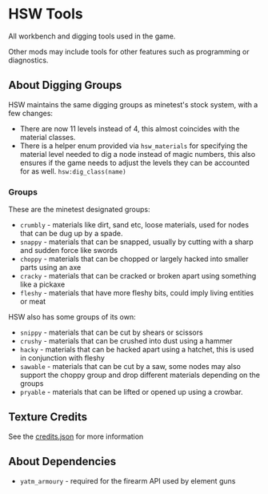 # HSW Tools

All workbench and digging tools used in the game.

Other mods may include tools for other features such as programming or diagnostics.

## About Digging Groups

HSW maintains the same digging groups as minetest's stock system, with a few changes:

* There are now 11 levels instead of 4, this almost coincides with the material classes.
* There is a helper enum provided via `hsw_materials` for specifying the material level needed to dig a node instead of magic numbers, this also ensures if the game needs to adjust the levels they can be accounted for as well. `hsw:dig_class(name)`

### Groups

These are the minetest designated groups:

* `crumbly` - materials like dirt, sand etc, loose materials, used for nodes that can be dug up by a spade.
* `snappy` - materials that can be snapped, usually by cutting with a sharp and sudden force like swords
* `choppy` - materials that can be chopped or largely hacked into smaller parts using an axe
* `cracky` - materials that can be cracked or broken apart using something like a pickaxe
* `fleshy` - materials that have more fleshy bits, could imply living entities or meat

HSW also has some groups of its own:

* `snippy` - materials that can be cut by shears or scissors
* `crushy` - materials that can be crushed into dust using a hammer
* `hacky` - materials that can be hacked apart using a hatchet, this is used in conjunction with fleshy
* `sawable` - materials that can be cut by a saw, some nodes may also support the choppy group and drop different materials depending on the groups
* `pryable` - materials that can be lifted or opened up using a crowbar.

## Texture Credits

See the [credits.json](credits.json) for more information

## About Dependencies

* `yatm_armoury` - required for the firearm API used by element guns
